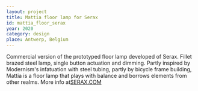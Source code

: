 ```yaml
---
layout: project
title: Mattia floor lamp for Serax
id: mattia_floor_serax
year: 2020
category: design
place: Antwerp, Belgium
---
```


Commercial version of the prototyped floor lamp developed of Serax. Fillet brazed steel lamp, single button actuation and dimming. Partly inspired by Modernism's infatuation with steel tubing, partly by bicycle frame building, Mattia is a floor lamp that plays with balance and borrows elements from other realms. More info at<a href="https://www.serax.com/en/table-lamp-steel-brass-mattia" target="_blank">SERAX.COM</a> 

